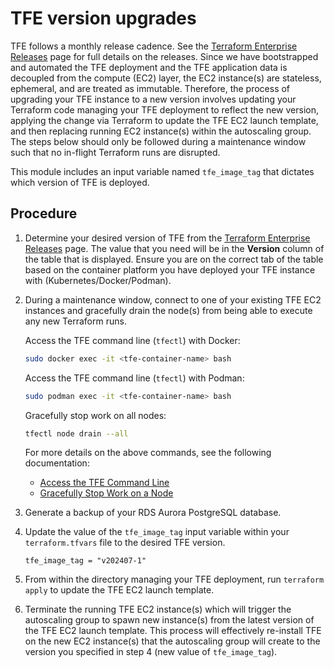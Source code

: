 # TFE version upgrades

TFE follows a monthly release cadence. See the [Terraform Enterprise Releases](https://developer.hashicorp.com/terraform/enterprise/releases) page for full details on the releases. Since we have bootstrapped and automated the TFE deployment and the TFE application data is decoupled from the compute (EC2) layer, the EC2 instance(s) are stateless, ephemeral, and are treated as immutable. Therefore, the process of upgrading your TFE instance to a new version involves updating your Terraform code managing your TFE deployment to reflect the new version, applying the change via Terraform to update the TFE EC2 launch template, and then replacing running EC2 instance(s) within the autoscaling group. The steps below should only be followed during a maintenance window such that no in-flight Terraform runs are disrupted.

This module includes an input variable named `tfe_image_tag` that dictates which version of TFE is deployed.

## Procedure

1. Determine your desired version of TFE from the [Terraform Enterprise Releases](https://developer.hashicorp.com/terraform/enterprise/releases) page. The value that you need will be in the **Version** column of the table that is displayed. Ensure you are on the correct tab of the table based on the container platform you have deployed your TFE instance with (Kubernetes/Docker/Podman).

1. During a maintenance window, connect to one of your existing TFE EC2 instances and gracefully drain the node(s) from being able to execute any new Terraform runs.

    Access the TFE command line (`tfectl`) with Docker:

    ```sh
    sudo docker exec -it <tfe-container-name> bash
    ```

    Access the TFE command line (`tfectl`) with Podman:

    ```sh
    sudo podman exec -it <tfe-container-name> bash
    ```

    Gracefully stop work on all nodes:

    ```sh
    tfectl node drain --all
    ```

    For more details on the above commands, see the following documentation:

    - [Access the TFE Command Line](https://developer.hashicorp.com/terraform/enterprise/flexible-deployments/admin/admin-cli/cli-access)
    - [Gracefully Stop Work on a Node](https://developer.hashicorp.com/terraform/enterprise/flexible-deployments/admin/admin-cli/admin-cli#gracefully-stop-work-on-a-node)

1. Generate a backup of your RDS Aurora PostgreSQL database.

1. Update the value of the `tfe_image_tag` input variable within your `terraform.tfvars` file to the desired TFE version.

    ```hcl
    tfe_image_tag = "v202407-1"
    ```

1. From within the directory managing your TFE deployment, run `terraform apply` to update the TFE EC2 launch template.

1. Terminate the running TFE EC2 instance(s) which will trigger the autoscaling group to spawn new instance(s) from the latest version of the TFE EC2 launch template. This process will effectively re-install TFE on the new EC2 instance(s) that the autoscaling group will create to the version you specified in step 4 (new value of `tfe_image_tag`).
